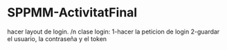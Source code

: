 # SPPMM-ActivitatFinal
hacer layout de login. /n
clase login:
1-hacer la peticion de login
2-guardar el usuario, la contraseña y el token

